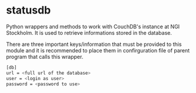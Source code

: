 statusdb
========

Python wrappers and methods to work with CouchDB's instance at NGI Stockholm.
It is used to retrieve informations stored in the database.

There are three important keys/information that must be provided to this module
and it is recommended to place them in confirguration file of parent program
that calls this wrapper.

```bash
[db]
url = <full url of the database>
user = <login as user>
password = <password to use>
```